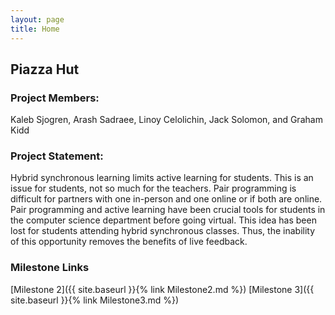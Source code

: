 ```yaml
---
layout: page
title: Home
---
```


## Piazza Hut

### Project Members: 
Kaleb Sjogren, Arash Sadraee, Linoy Celolichin, Jack Solomon, and Graham Kidd

### Project Statement: 
Hybrid synchronous learning limits active learning for students. This is an issue for students, not so much for the teachers. Pair programming is difficult for partners with one in-person and one online or if both are online. Pair programming and active learning have been crucial tools for students in the computer science department before going virtual. This idea has been lost for students attending hybrid synchronous classes. Thus, the inability of this opportunity removes the benefits of live feedback. 

### Milestone Links

[Milestone 2]({{ site.baseurl }}{% link Milestone2.md %})
[Milestone 3]({{ site.baseurl }}{% link Milestone3.md %})
